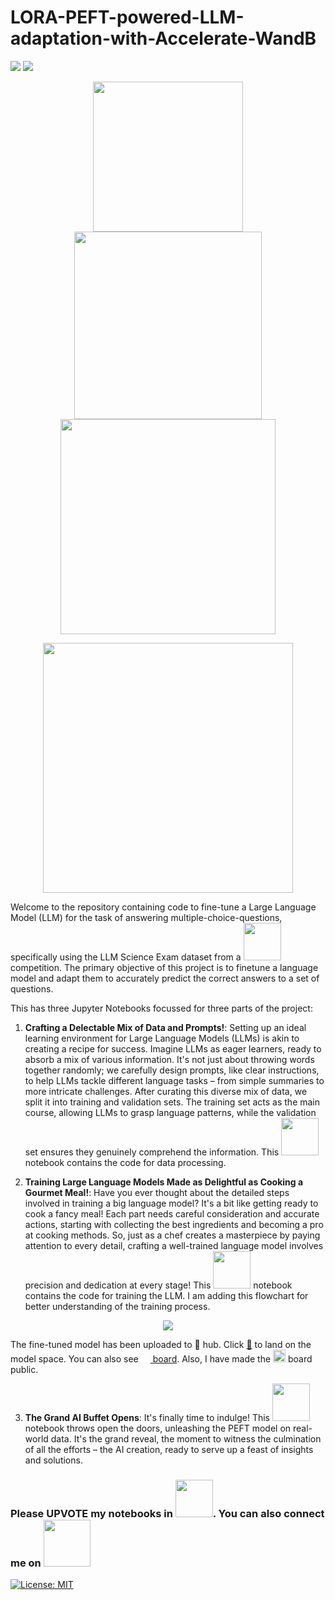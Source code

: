 # LORA-PEFT-powered-LLM-adaptation-with-Accelerate-WandB

<img src="https://i.imgur.com/vnejHGh.png">

<img src="https://www.jardiradio.com/blog/assets/96_hf_bitsandbytes_integration/Thumbnail_blue.png">

<p align="center">
  <img src="https://cdn4.iconfinder.com/data/icons/logos-and-brands/512/189_Kaggle_logo_logos-512.png" width=240> <img src="https://www.altoros.com/blog/wp-content/uploads/2016/01/tensorflow-logo-cropped.png" width=300> <img src="https://miro.medium.com/v2/resize:fit:691/1*VSQ0XEywxSgZBwW05GsZtw.png" width=344>
</p>

<p align="center">
  <img src="https://images.squarespace-cdn.com/content/v1/593e7428a5790aa6651c2a84/1533737043262-9AXTD8RHTIJOICBI1OHS/Jupyter.png" height=400>
</p>



Welcome to the repository containing code to fine-tune a Large Language Model (LLM) for the task of answering multiple-choice-questions, specifically using the LLM Science Exam dataset from a [<img src="https://img.shields.io/badge/Kaggle-20BEFF?style=for-the-badge&logo=Kaggle&logoColor=white" width=60>](https://www.kaggle.com/competitions/kaggle-llm-science-exam) competition. The primary objective of this project is to finetune a language model and adapt them to accurately predict the correct answers to a set of questions.

This has three Jupyter Notebooks focussed for three parts of the project:

1. **Crafting a Delectable Mix of Data and Prompts!**: Setting up an ideal learning environment for Large Language Models (LLMs) is akin to creating a recipe for success. Imagine LLMs as eager learners, ready to absorb a mix of various information. It's not just about throwing words together randomly; we carefully design prompts, like clear instructions, to help LLMs tackle different language tasks – from simple summaries to more intricate challenges. After curating this diverse mix of data, we split it into training and validation sets. The training set acts as the main course, allowing LLMs to grasp language patterns, while the validation set ensures they genuinely comprehend the information. This [<img src="https://img.shields.io/badge/Kaggle-20BEFF?style=for-the-badge&logo=Kaggle&logoColor=white" width=60>](https://www.kaggle.com/code/adityadawn/preparing-data-for-science-llm-exam) notebook contains the code for data processing.

2. **Training Large Language Models Made as Delightful as Cooking a Gourmet Meal!**: Have you ever thought about the detailed steps involved in training a big language model? It's a bit like getting ready to cook a fancy meal! Each part needs careful consideration and accurate actions, starting with collecting the best ingredients and becoming a pro at cooking methods. So, just as a chef creates a masterpiece by paying attention to every detail, crafting a well-trained language model involves precision and dedication at every stage! This [<img src="https://img.shields.io/badge/Kaggle-20BEFF?style=for-the-badge&logo=Kaggle&logoColor=white" width=60>](https://www.kaggle.com/code/adityadawn/training-llm-using-accelerate-and-w-b) notebook contains the code for training the LLM. I am adding this flowchart for better understanding of the training process.

<p align="center">
  <img src="https://github.com/Adi-ds/lora-peft-powered-llm-adaptation-with-accelerate---wandb/assets/78504100/3e055ad9-7869-413a-ab01-ef8a34c6a379">
</p>

The fine-tuned model has been uploaded to :hugs: hub. Click [🤗](https://huggingface.co/Adi-ds/Kaggle-Science-LLM) to land on the model space. You can also see [<img src="https://seeklogo.com/images/T/tensorflow-logo-02FCED4F98-seeklogo.com.png" width=15> board](https://huggingface.co/Adi-ds/Kaggle-Science-LLM/tensorboard). Also, I have made the [<img src="https://i0.wp.com/neptune.ai/wp-content/uploads/2022/11/Weights-Biases.png?fit=400%2C400&ssl=1" width=20>](https://wandb.ai/adityadawn98/Kaggle-LLM-Science/runs/s9m1tnpr) board public.

3. **The Grand AI Buffet Opens**: It's finally time to indulge! This [<img src="https://img.shields.io/badge/Kaggle-20BEFF?style=for-the-badge&logo=Kaggle&logoColor=white" width=60>](https://www.kaggle.com/code/adityadawn/llm-inference) notebook throws open the doors, unleashing the PEFT model on real-world data. It's the grand reveal, the moment to witness the culmination of all the efforts – the AI creation, ready to serve up a feast of insights and solutions.


### Please UPVOTE my notebooks in <img src="https://img.shields.io/badge/Kaggle-20BEFF?style=for-the-badge&logo=Kaggle&logoColor=white" width=60>. You can also connect me on [<img src="https://freelogopng.com/images/all_img/1656958733linkedin-logo-png.png" width=75>](https://www.linkedin.com/in/adityadawn-ds/)

 [![License: MIT](https://img.shields.io/badge/License-MIT-yellow.svg)](https://opensource.org/licenses/MIT)
